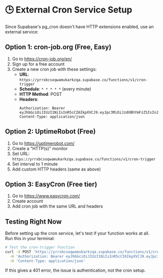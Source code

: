 # 🕒 External Cron Service Setup

Since Supabase's pg_cron doesn't have HTTP extensions enabled, use an external service:

## Option 1: cron-job.org (Free, Easy)

1. Go to https://cron-job.org/en/
2. Sign up for a free account
3. Create a new cron job with these settings:
   - **URL**: `https://yrrxbcsoqwamukarkzqa.supabase.co/functions/v1/cron-trigger`
   - **Schedule**: `* * * * *` (every minute)
   - **HTTP Method**: POST
   - **Headers**: 
     ```
     Authorization: Bearer eyJhbGciOiJIUzI1NiIsInR5cCI6IkpXVCJ9.eyJpc3MiOiJzdXBhYmFzZSIsInJlZiI6InlycnhiY3NvcXdhbXVrYXJremhhIiwicm9sZSI6ImFub24iLCJpYXQiOjE3NTM5OTMzODksImV4cCI6MjA2OTU2OTM4OX0.sIX6NYscMPbUhz918TOpNXhSq1G0RueRYPDgb2BPwq4
     Content-Type: application/json
     ```

## Option 2: UptimeRobot (Free)

1. Go to https://uptimerobot.com/
2. Create a "HTTP(s)" monitor
3. Set URL: `https://yrrxbcsoqwamukarkzqa.supabase.co/functions/v1/cron-trigger`
4. Set interval to 1 minute
5. Add custom HTTP headers (same as above)

## Option 3: EasyCron (Free tier)

1. Go to https://www.easycron.com/
2. Create account
3. Add cron job with the same URL and headers

## Testing Right Now

Before setting up the cron service, let's test if your function works at all.
Run this in your terminal:

```bash
# Test the cron-trigger function
curl -X POST 'https://yrrxbcsoqwamukarkzqa.supabase.co/functions/v1/cron-trigger' \
  -H 'Authorization: Bearer eyJhbGciOiJIUzI1NiIsInR5cCI6IkpXVCJ9.eyJpc3MiOiJzdXBhYmFzZSIsInJlZiI6InlycnhiY3NvcXdhbXVrYXJremhhIiwicm9sZSI6ImFub24iLCJpYXQiOjE3NTM5OTMzODksImV4cCI6MjA2OTU2OTM4OX0.sIX6NYscMPbUhz918TOpNXhSq1G0RueRYPDgb2BPwq4' \
  -H 'Content-Type: application/json'
```

If this gives a 401 error, the issue is authentication, not the cron setup.
